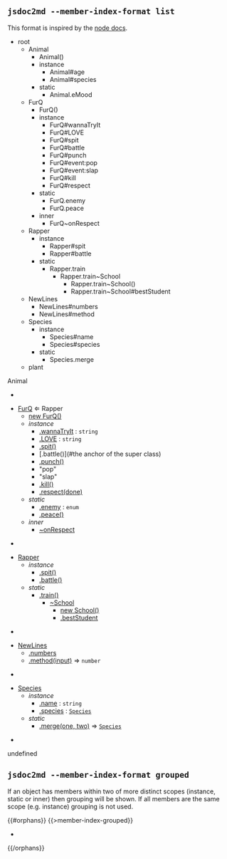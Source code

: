## `jsdoc2md --member-index-format list`
This format is inspired by the [node docs](http://nodejs.org/api/).

- root
  - Animal
    - Animal()
    - instance
      - Animal#age
      - Animal#species
    - static
      - Animal.eMood
  - FurQ
    - FurQ()
    - instance
      - FurQ#wannaTryIt
      - FurQ#LOVE
      - FurQ#spit
      - FurQ#battle
      - FurQ#punch
      - FurQ#event:pop
      - FurQ#event:slap
      - FurQ#kill
      - FurQ#respect
    - static
      - FurQ.enemy
      - FurQ.peace
    - inner
      - FurQ~onRespect
  - Rapper
    - instance
      - Rapper#spit
      - Rapper#battle
    - static
      - Rapper.train
        - Rapper.train~School
          - Rapper.train~School()
          - Rapper.train~School#bestStudent
  - NewLines
    - NewLines#numbers
    - NewLines#method
  - Species
    - instance
      - Species#name
      - Species#species
    - static
      - Species.merge
  - plant


Animal

-


* [FurQ](#FurQ) ⇐ Rapper
    * [new FurQ()](#new_FurQ_new)
    * _instance_
        * [.wannaTryIt](#FurQ+wannaTryIt) : `string`
        * [.LOVE](#FurQ+LOVE) : `string`
        * [.spit()](#FurQ+spit)
        * [.battle()](#the anchor of the super class)
        * [.punch()](#FurQ+punch)
        * "pop"
        * "slap"
        * [.kill()](#FurQ+kill)
        * [.respect(done)](#FurQ+respect)
    * _static_
        * [.enemy](#FurQ.enemy) : `enum`
        * [.peace()](#FurQ.peace)
    * _inner_
        * [~onRespect](#FurQ..onRespect)



-


* [Rapper](#Rapper)
    * _instance_
        * [.spit()](#Rapper+spit)
        * [.battle()](#Rapper+battle)
    * _static_
        * [.train()](#Rapper.train)
            * [~School](#Rapper.train..School)
                * [new School()](#new_Rapper.train..School_new)
                * [.bestStudent](#Rapper.train..School+bestStudent)



-


* [NewLines](#NewLines)
    * [.numbers](#NewLines+numbers)
    * [.method(input)](#NewLines+method) ⇒ `number`



-


* [Species](#Species)
    * _instance_
        * [.name](#Species+name) : `string`
        * [.species](#Species+species) : [`Species`](#Species)
    * _static_
        * [.merge(one, two)](#Species.merge) ⇒ [`Species`](#Species)



-

undefined

## `jsdoc2md --member-index-format grouped`
If an object has members within two of more distinct scopes (instance, static or inner) then grouping will be shown. If all members are the same scope (e.g. instance) grouping is not used.

{{#orphans}}
{{>member-index-grouped}}

-

{{/orphans}}
